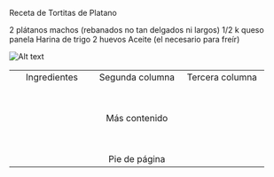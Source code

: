 Receta de Tortitas de Platano 

2 plátanos machos (rebanados no tan delgados ni largos)
1/2 k  queso panela
Harina de trigo 
2 huevos
Aceite (el necesario para freír)


![Alt text](https://t2.rg.ltmcdn.com/es/posts/0/8/8/tortitas_de_platano_73880_600.jpg "Imagen Torta")

<table style="width: 100%; text-align: center;">
  <tr>
    <td style="width: 33%;">Ingredientes</td>
    <td style="width: 33%;">Segunda columna</td>
    <td style="width: 33%;">Tercera columna</td>
  </tr>
  <tr>
    <td colspan="3" style="width: 100%; padding-top: 50px;">Más contenido</td>
  </tr>
  <tr>
    <td  colspan="3" style="width: 100%; padding-top: 50px;">Pie de página</td>
  </tr>
</table>